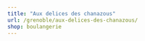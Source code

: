 ```yaml
---
title: "Aux delices des chanazous"
url: /grenoble/aux-delices-des-chanazous/
shop: boulangerie
---
```

